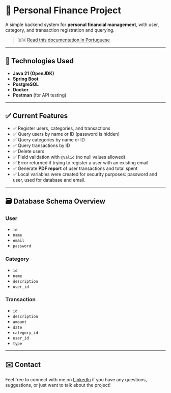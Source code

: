 # 💸 Personal Finance Project

A simple backend system for **personal financial management**, with user, category, and transaction registration and querying.

> 🇧🇷 [Read this documentation in Portuguese](README.pt-br.md)

---

## 🚀 Technologies Used

- **Java 21 (OpenJDK)**
- **Spring Boot**
- **PostgreSQL**
- **Docker**
- **Postman** (for API testing)

---

## ✅ Current Features

- ✅ Register users, categories, and transactions  
- ✅ Query users by name or ID (password is hidden)  
- ✅ Query categories by name or ID  
- ✅ Query transactions by ID  
- ✅ Delete users  
- ✅ Field validation with `@Valid` (no null values allowed)  
- ✅ Error returned if trying to register a user with an existing email  
- ✅ Generate **PDF report** of user transactions and total spent
- ✅ Local variables were created for security purposes: password and user, used for database and email.

---

## 🗃️ Database Schema Overview

### User
- `id`
- `name`
- `email`
- `password`

### Category
- `id`
- `name`
- `description`
- `user_id`

### Transaction
- `id`
- `description`
- `amount`
- `date`
- `category_id`
- `user_id`
- `type`

---

## ✉️ Contact

Feel free to connect with me on [LinkedIn](https://www.linkedin.com/in/pedrohjacinto) if you have any questions, suggestions, or just want to talk about the project!
